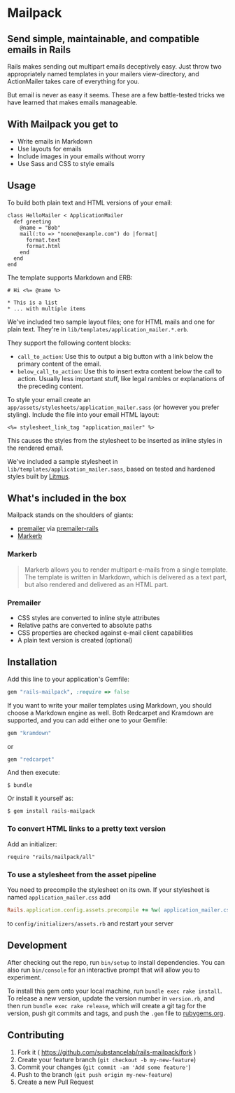# Mailpack
## Send simple, maintainable, and compatible emails in Rails

Rails makes sending out multipart emails deceptively easy. Just throw two appropriately named templates in your mailers view-directory, and ActionMailer takes care of everything for you.

But email is never as easy it seems. These are a few battle-tested tricks we have learned that makes emails manageable.

## With Mailpack you get to

* Write emails in Markdown
* Use layouts for emails
* Include images in your emails without worry
* Use Sass and CSS to style emails

## Usage

To build both plain text and HTML versions of your email:

    class HelloMailer < ApplicationMailer
      def greeting
        @name = "Bob"
        mail(:to => "noone@example.com") do |format|
          format.text
          format.html
        end
      end
    end

The template supports Markdown and ERB:

    # Hi <%= @name %>
    
    * This is a list
    * ... with multiple items

We've included two sample layout files; one for HTML mails and one for plain text. They're in `lib/templates/application_mailer.*.erb`.

They support the following content blocks:

* `call_to_action`: Use this to output a big button with a link below the primary content of the email.
* `below_call_to_action`: Use this to insert extra content below the call to action. Usually less important stuff, like legal rambles or explanations of the preceding content.

To style your email create an `app/assets/stylesheets/application_mailer.sass` (or however you prefer styling). Include the file into your email HTML layout:

    <%= stylesheet_link_tag "application_mailer" %>

This causes the styles from the stylesheet to be inserted as inline styles in the rendered email.

We've included a sample stylesheet in `lib/templates/application_mailer.sass`, based on tested and hardened styles built by [Litmus](https://litmus.com/resources/free-responsive-email-templates).

## What's included in the box

Mailpack stands on the shoulders of giants:

* [premailer](https://github.com/premailer/premailer) via [premailer-rails](https://github.com/fphilipe/premailer-rails)
* [Markerb](https://github.com/plataformatec/markerb)

### Markerb

> Markerb allows you to render multipart e-mails from a single template. The template is written in Markdown, which is delivered as a text part, but also rendered and delivered as an HTML part.

### Premailer

* CSS styles are converted to inline style attributes
* Relative paths are converted to absolute paths
* CSS properties are checked against e-mail client capabilities
* A plain text version is created (optional)

## Installation

Add this line to your application's Gemfile:

```ruby
gem "rails-mailpack", :require => false
```

If you want to write your mailer templates using Markdown, you should choose a Markdown engine as well. Both Redcarpet and Kramdown are supported, and you can add either one to your Gemfile:

```ruby
gem "kramdown"
```

or

```ruby
gem "redcarpet"
```

And then execute:

    $ bundle

Or install it yourself as:

    $ gem install rails-mailpack

### To convert HTML links to a pretty text version

Add an initializer:

    require "rails/mailpack/all"

### To use a stylesheet from the asset pipeline

You need to precompile the stylesheet on its own. If your stylesheet is named `application_mailer.css` add

```ruby
Rails.application.config.assets.precompile += %w( application_mailer.css )
```

to `config/initializers/assets.rb` and restart your server

## Development

After checking out the repo, run `bin/setup` to install dependencies. You can also run `bin/console` for an interactive prompt that will allow you to experiment.

To install this gem onto your local machine, run `bundle exec rake install`. To release a new version, update the version number in `version.rb`, and then run `bundle exec rake release`, which will create a git tag for the version, push git commits and tags, and push the `.gem` file to [rubygems.org](https://rubygems.org).

## Contributing

1. Fork it ( https://github.com/substancelab/rails-mailpack/fork )
2. Create your feature branch (`git checkout -b my-new-feature`)
3. Commit your changes (`git commit -am 'Add some feature'`)
4. Push to the branch (`git push origin my-new-feature`)
5. Create a new Pull Request
